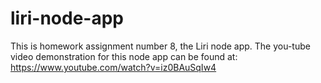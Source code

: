 # liri-node-app

This is homework assignment number 8, the Liri node app. The you-tube video demonstration for this node app can be found at: https://www.youtube.com/watch?v=iz0BAuSqIw4
